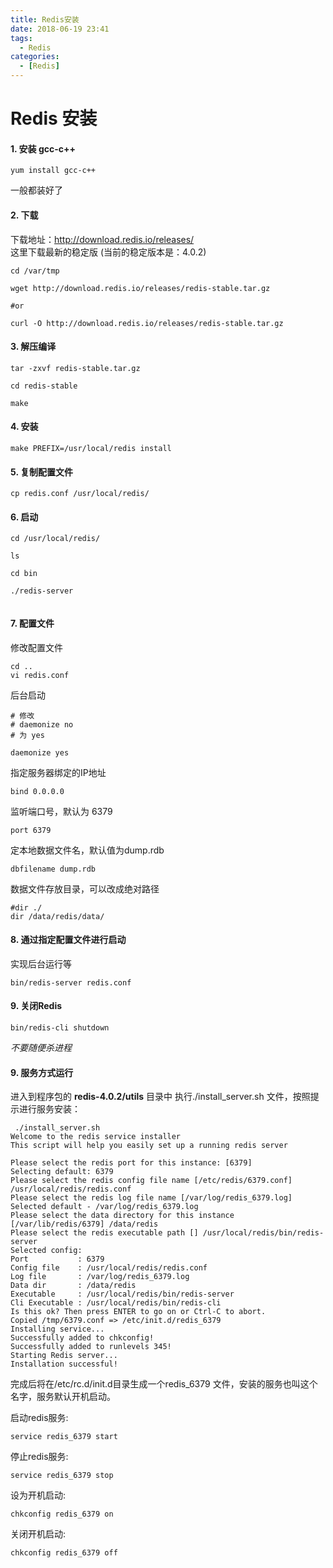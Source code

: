```yaml
---
title: Redis安装
date: 2018-06-19 23:41
tags: 
  - Redis
categories:
  - [Redis]
---
```


# Redis 安装

#### 1. 安装 gcc-c++
```
yum install gcc-c++
```
一般都装好了

#### 2. 下载  
下载地址：http://download.redis.io/releases/  
这里下载最新的稳定版 (当前的稳定版本是：4.0.2)  

```
cd /var/tmp

wget http://download.redis.io/releases/redis-stable.tar.gz

#or

curl -O http://download.redis.io/releases/redis-stable.tar.gz
```

#### 3. 解压编译
```
tar -zxvf redis-stable.tar.gz

cd redis-stable

make
```

#### 4. 安装
```
make PREFIX=/usr/local/redis install
```

#### 5. 复制配置文件
```
cp redis.conf /usr/local/redis/

```

#### 6. 启动
```
cd /usr/local/redis/

ls

cd bin

./redis-server 


```

#### 7. 配置文件
修改配置文件
```
cd ..
vi redis.conf

```
后台启动
```
# 修改
# daemonize no
# 为 yes

daemonize yes
```
指定服务器绑定的IP地址
```
bind 0.0.0.0
```
监听端口号，默认为 6379
```
port 6379
```
定本地数据文件名，默认值为dump.rdb 
```
dbfilename dump.rdb
```
数据文件存放目录，可以改成绝对路径
```
#dir ./
dir /data/redis/data/
```

#### 8. 通过指定配置文件进行启动
实现后台运行等
```
bin/redis-server redis.conf 
```

#### 9. 关闭Redis
```
bin/redis-cli shutdown
```
*不要随便杀进程*


#### 9. 服务方式运行
进入到程序包的 **redis-4.0.2/utils** 目录中
执行./install_server.sh 文件，按照提示进行服务安装：
```
 ./install_server.sh 
Welcome to the redis service installer
This script will help you easily set up a running redis server

Please select the redis port for this instance: [6379] 
Selecting default: 6379
Please select the redis config file name [/etc/redis/6379.conf] /usr/local/redis/redis.conf
Please select the redis log file name [/var/log/redis_6379.log] 
Selected default - /var/log/redis_6379.log
Please select the data directory for this instance [/var/lib/redis/6379] /data/redis
Please select the redis executable path [] /usr/local/redis/bin/redis-server
Selected config:
Port           : 6379
Config file    : /usr/local/redis/redis.conf
Log file       : /var/log/redis_6379.log
Data dir       : /data/redis
Executable     : /usr/local/redis/bin/redis-server
Cli Executable : /usr/local/redis/bin/redis-cli
Is this ok? Then press ENTER to go on or Ctrl-C to abort.
Copied /tmp/6379.conf => /etc/init.d/redis_6379
Installing service...
Successfully added to chkconfig!
Successfully added to runlevels 345!
Starting Redis server...
Installation successful!

```
完成后将在/etc/rc.d/init.d目录生成一个redis_6379 文件，安装的服务也叫这个名字，服务默认开机启动。


启动redis服务:
```
service redis_6379 start
```

停止redis服务:
```
service redis_6379 stop
```

设为开机启动:
```
chkconfig redis_6379 on
```

关闭开机启动:
```
chkconfig redis_6379 off
```


